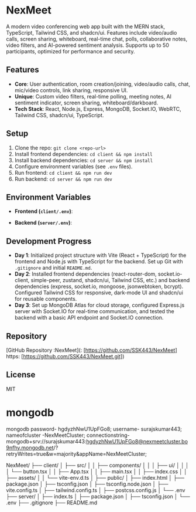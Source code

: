 # NexMeet

A modern video conferencing web app built with the MERN stack, TypeScript, Tailwind CSS, and shadcn/ui. Features include video/audio calls, screen sharing, whiteboard, real-time chat, polls, collaborative notes, video filters, and AI-powered sentiment analysis. Supports up to 50 participants, optimized for performance and security.

## Features
- **Core**: User authentication, room creation/joining, video/audio calls, chat, mic/video controls, link sharing, responsive UI.
- **Unique**: Custom video filters, real-time polling, meeting notes, AI sentiment indicator, screen sharing, whiteboard/darkboard.
- **Tech Stack**: React, Node.js, Express, MongoDB, Socket.IO, WebRTC, Tailwind CSS, shadcn/ui, TypeScript.

## Setup
1. Clone the repo: `git clone <repo-url>`
2. Install frontend dependencies: `cd client && npm install`
3. Install backend dependencies: `cd server && npm install`
4. Configure environment variables (see `.env` files).
5. Run frontend: `cd client && npm run dev`
6. Run backend: `cd server && npm run dev`

## Environment Variables
- **Frontend (`client/.env`)**:

- **Backend (`server/.env`)**:


## Development Progress
- **Day 1**: Initialized project structure with Vite (React + TypeScript) for the frontend and Node.js with TypeScript for the backend. Set up Git with `.gitignore` and initial `README.md`.
- **Day 2**: Installed frontend dependencies (react-router-dom, socket.io-client, simple-peer, zustand, shadcn/ui, Tailwind CSS, etc.) and backend dependencies (express, socket.io, mongoose, jsonwebtoken, bcrypt). Configured Tailwind CSS for responsive, dark-mode UI and shadcn/ui for reusable components.
- **Day 3**: Set up MongoDB Atlas for cloud storage, configured Express.js server with Socket.IO for real-time communication, and tested the backend with a basic API endpoint and Socket.IO connection.

## Repository
[GitHub Repository :NexMeet](<your-repo-url>: [https://github.com/SSK443/NexMeet] https: [https://github.com/SSK443/NexMeet.git])

## License
MIT





# mongodb 
mongodb
password- hgdyzhNwU1UpFGo8;
username- surajskumar443;
nameofcluster -NexMeetCluster;
connectionstring- mongodb+srv://surajskumar443:hgdyzhNwU1UpFGo8@nexmeetcluster.bo9nfhy.mongodb.net/?retryWrites=true&w=majority&appName=NexMeetCluster;




NexMeet/
├── client/
│   ├── src/
│   │   ├── components/
│   │   │   ├── ui/
│   │   │   │   └── button.tsx
│   │   ├── App.tsx
│   │   ├── main.tsx
│   │   ├── index.css
│   │   ├── assets/
│   │   └── vite-env.d.ts
│   ├── public/
│   ├── index.html
│   ├── package.json
│   ├── tsconfig.json
│   ├── tsconfig.node.json
│   ├── vite.config.ts
│   ├── tailwind.config.ts
│   ├── postcss.config.js
│   └── .env
├── server/
│   ├── index.ts
│   ├── package.json
│   ├── tsconfig.json
│   └── .env
├── .gitignore
├── README.md